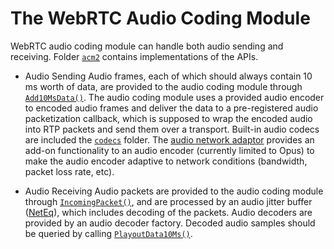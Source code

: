 <?% config.freshness.owner = 'minyue' %?>
<?% config.freshness.reviewed = '2021-04-13' %?>

# The WebRTC Audio Coding Module

WebRTC audio coding module can handle both audio sending and receiving. Folder
[`acm2`][acm2] contains implementations of the APIs.

*   Audio Sending Audio frames, each of which should always contain 10 ms worth
    of data, are provided to the audio coding module through
    [`Add10MsData()`][Add10MsData]. The audio coding module uses a provided
    audio encoder to encoded audio frames and deliver the data to a
    pre-registered audio packetization callback, which is supposed to wrap the
    encoded audio into RTP packets and send them over a transport. Built-in
    audio codecs are included the [`codecs`][codecs] folder. The
    [audio network adaptor][ANA] provides an add-on functionality to an audio
    encoder (currently limited to Opus) to make the audio encoder adaptive to
    network conditions (bandwidth, packet loss rate, etc).

*   Audio Receiving Audio packets are provided to the audio coding module
    through [`IncomingPacket()`][IncomingPacket], and are processed by an audio
    jitter buffer ([NetEq][NetEq]), which includes decoding of the packets.
    Audio decoders are provided by an audio decoder factory. Decoded audio
    samples should be queried by calling [`PlayoutData10Ms()`][PlayoutData10Ms].

[acm2]: https://source.chromium.org/chromium/chromium/src/+/master:third_party/webrtc/modules/audio_coding/acm2/;drc=854d59f7501aac9e9bccfa7b4d1f7f4db7842719
[Add10MsData]: https://source.chromium.org/chromium/chromium/src/+/master:third_party/webrtc/modules/audio_coding/include/audio_coding_module.h;l=136;drc=d82a02c837d33cdfd75121e40dcccd32515e42d6
[codecs]: https://source.chromium.org/chromium/chromium/src/+/master:third_party/webrtc/modules/audio_coding/codecs/;drc=883fea1548d58e0080f98d66fab2e0c744dfb556
[ANA]: https://source.chromium.org/chromium/chromium/src/+/master:third_party/webrtc/modules/audio_coding/audio_network_adaptor/;drc=1f99551775cd876c116d1d90cba94c8a4670d184
[IncomingPacket]: https://source.chromium.org/chromium/chromium/src/+/master:third_party/webrtc/modules/audio_coding/include/audio_coding_module.h;l=192;drc=d82a02c837d33cdfd75121e40dcccd32515e42d6
[NetEq]: https://source.chromium.org/chromium/chromium/src/+/master:third_party/webrtc/modules/audio_coding/neteq/;drc=213dc2cfc5f1b360b1c6fc51d393491f5de49d3d
[PlayoutData10Ms]: https://source.chromium.org/chromium/chromium/src/+/master:third_party/webrtc/modules/audio_coding/include/audio_coding_module.h;l=216;drc=d82a02c837d33cdfd75121e40dcccd32515e42d6
